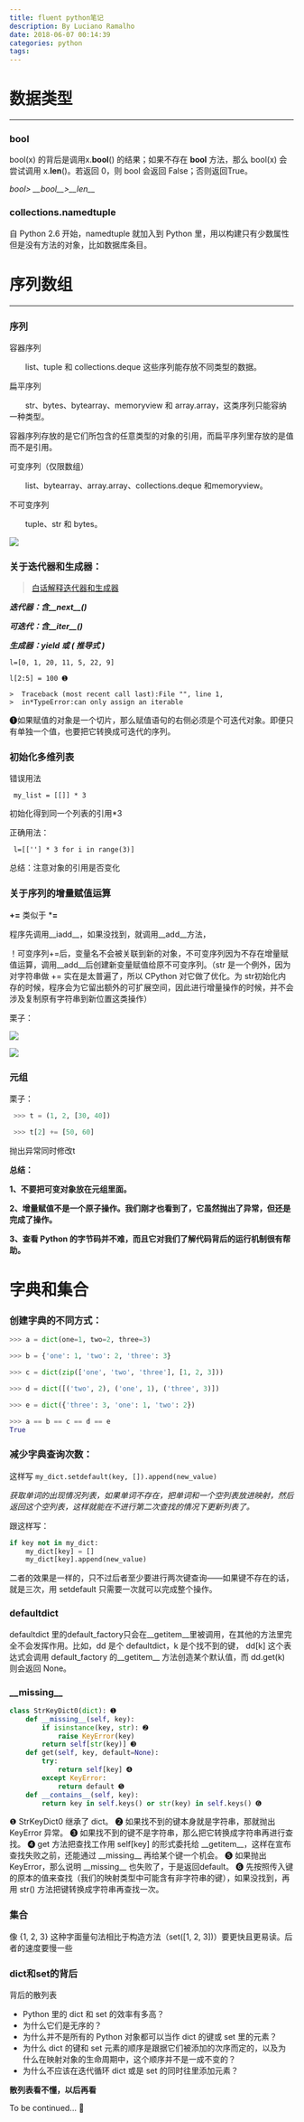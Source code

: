 ```yaml
---
title: fluent python笔记
description: By Luciano Ramalho
date: 2018-06-07 00:14:39
categories: python
tags: 
---
```


# 数据类型

* * *

### bool
bool(x) 的背后是调用x.__bool__() 的结果；如果不存在 __bool__ 方法，那么 bool(x) 会尝试调用 x.__len__()。若返回 0，则 bool 会返回 False；否则返回True。

*bool> \_\_bool\_\_>\_\_len\_\_*

### collections.namedtuple
自 Python 2.6 开始，namedtuple 就加入到 Python 里，用以构建只有少数属性但是没有方法的对象，比如数据库条目。


# 序列数组

* * *

### 序列

容器序列

　　list、tuple 和 collections.deque 这些序列能存放不同类型的数据。

扁平序列

　　str、bytes、bytearray、memoryview 和 array.array，这类序列只能容纳一种类型。

容器序列存放的是它们所包含的任意类型的对象的引用，而扁平序列里存放的是值而不是引用。

可变序列（仅限数组）

　　list、bytearray、array.array、collections.deque 和memoryview。

不可变序列

　　tuple、str 和 bytes。

![](http://upload-images.jianshu.io/upload_images/12502239-64aa498350f3f65a?imageMogr2/auto-orient/strip%7CimageView2/2/w/1240)

### 关于迭代器和生成器：

> [白话解释迭代器和生成器](https://segmentfault.com/a/1190000007208388)

***迭代器：含\_\_next\_\_()***

***可迭代：含\_\_iter\_\_()***

***生成器：yield 或 ( 推导式 )***

```
l=[0, 1, 20, 11, 5, 22, 9]

l[2:5] = 100 ➊

>  Traceback (most recent call last):File "", line 1,
>  in*TypeError:can only assign an iterable
```
➊如果赋值的对象是一个切片，那么赋值语句的右侧必须是个可迭代对象。即便只有单独一个值，也要把它转换成可迭代的序列。

### 初始化多维列表

错误用法

` my_list = [[]] * 3`

初始化得到同一个列表的引用*3

正确用法：

` l=[[''] * 3 for i in range(3)]`

总结：注意对象的引用是否变化

### 关于序列的增量赋值运算

**+=** 类似于 ***=**

程序先调用\_\_iadd\_\_，如果没找到，就调用\_\_add\_\_方法，

！可变序列+=后，变量名不会被关联到新的对象，不可变序列因为不存在增量赋值运算，调用\_\_add\_\_后创建新变量赋值给原不可变序列。（str 是一个例外，因为对字符串做 += 实在是太普遍了，所以 CPython 对它做了优化。为 str初始化内存的时候，程序会为它留出额外的可扩展空间，因此进行增量操作的时候，并不会涉及复制原有字符串到新位置这类操作）

栗子：

![](http://upload-images.jianshu.io/upload_images/12502239-7efb570c5a3e337e?imageMogr2/auto-orient/strip%7CimageView2/2/w/1240)

![](http://upload-images.jianshu.io/upload_images/12502239-770fd0c03a1d66f2?imageMogr2/auto-orient/strip%7CimageView2/2/w/1240)

### 元组
栗子：
```python
 >>> t = (1, 2, [30, 40])

 >>> t[2] += [50, 60]
```
抛出异常同时修改t

**总结：**

**1、不要把可变对象放在元组里面。**

**2、增量赋值不是一个原子操作。我们刚才也看到了，它虽然抛出了异常，但还是完成了操作。**

**3、查看 Python 的字节码并不难，而且它对我们了解代码背后的运行机制很有帮助。**


# 字典和集合

### 创建字典的不同方式：
```python
>>> a = dict(one=1, two=2, three=3)

>>> b = {'one': 1, 'two': 2, 'three': 3}

>>> c = dict(zip(['one', 'two', 'three'], [1, 2, 3]))

>>> d = dict([('two', 2), ('one', 1), ('three', 3)])

>>> e = dict({'three': 3, 'one': 1, 'two': 2})

>>> a == b == c == d == e
True
```

### 减少字典查询次数：
这样写
`my_dict.setdefault(key, []).append(new_value)`

*获取单词的出现情况列表，如果单词不存在，把单词和一个空列表放进映射，然后返回这个空列表，这样就能在不进行第二次查找的情况下更新列表了。*

跟这样写：

```python
if key not in my_dict:
    my_dict[key] = []
    my_dict[key].append(new_value)
```

二者的效果是一样的，只不过后者至少要进行两次键查询——如果键不存在的话，就是三次，用 setdefault 只需要一次就可以完成整个操作。


### defaultdict
defaultdict 里的default_factory只会在\_\_getitem\_\_里被调用，在其他的方法里完全不会发挥作用。比如，dd 是个 defaultdict，k 是个找不到的键， dd[k] 这个表达式会调用 default_factory 的\_\_getitem\_\_ 方法创造某个默认值，而 dd.get(k) 则会返回 None。

### \_\_missing\_\_

```python
class StrKeyDict0(dict): ➊
    def __missing__(self, key):
        if isinstance(key, str): ➋
            raise KeyError(key)
        return self[str(key)] ➌
    def get(self, key, default=None):
        try:
            return self[key] ➍
        except KeyError:
            return default ➎
    def __contains__(self, key):
        return key in self.keys() or str(key) in self.keys() ➏
```
❶ StrKeyDict0 继承了 dict。
❷ 如果找不到的键本身就是字符串，那就抛出 KeyError 异常。
❸ 如果找不到的键不是字符串，那么把它转换成字符串再进行查找。
❹ get 方法把查找工作用 self[key] 的形式委托给 \_\_getitem\_\_，这样在宣布查找失败之前，还能通过 \_\_missing\_\_ 再给某个键一个机会。
❺ 如果抛出 KeyError，那么说明 \_\_missing\_\_ 也失败了，于是返回default。
❻ 先按照传入键的原本的值来查找（我们的映射类型中可能含有非字符串的键），如果没找到，再用 str() 方法把键转换成字符串再查找一次。



### 集合

像 {1, 2, 3} 这种字面量句法相比于构造方法（set([1, 2, 3])）要更快且更易读。后者的速度要慢一些



### dict和set的背后

背后的散列表

- Python 里的 dict 和 set 的效率有多高？
- 为什么它们是无序的？
- 为什么并不是所有的 Python 对象都可以当作 dict 的键或 set 里的元素？
- 为什么 dict 的键和 set 元素的顺序是跟据它们被添加的次序而定的，以及为什么在映射对象的生命周期中，这个顺序并不是一成不变的？
- 为什么不应该在迭代循环 dict 或是 set 的同时往里添加元素？





**散列表看不懂，以后再看**































To be continued... :runner: 